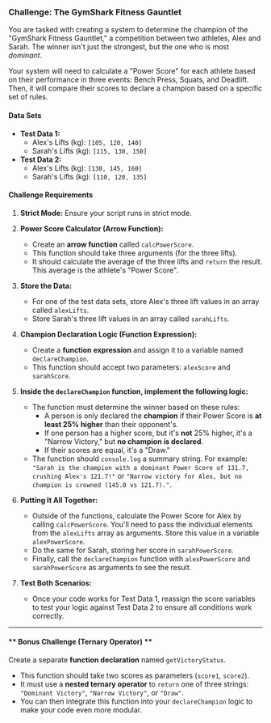 ### **Challenge: The GymShark Fitness Gauntlet**

You are tasked with creating a system to determine the champion of the "GymShark Fitness Gauntlet," a competition between two athletes, Alex and Sarah. The winner isn't just the strongest, but the one who is most *dominant*.

Your system will need to calculate a "Power Score" for each athlete based on their performance in three events: Bench Press, Squats, and Deadlift. Then, it will compare their scores to declare a champion based on a specific set of rules.

#### **Data Sets**

*   **Test Data 1:**
    *   Alex's Lifts (kg): `[105, 120, 140]`
    *   Sarah's Lifts (kg): `[115, 130, 150]`
*   **Test Data 2:**
    *   Alex's Lifts (kg): `[130, 145, 160]`
    *   Sarah's Lifts (kg): `[110, 120, 135]`

#### **Challenge Requirements**

1.  **Strict Mode:** Ensure your script runs in strict mode.

2.  **Power Score Calculator (Arrow Function):**
    *   Create an **arrow function** called `calcPowerScore`.
    *   This function should take three arguments (for the three lifts).
    *   It should calculate the average of the three lifts and `return` the result. This average is the athlete's "Power Score".

3.  **Store the Data:**
    *   For one of the test data sets, store Alex's three lift values in an array called `alexLifts`.
    *   Store Sarah's three lift values in an array called `sarahLifts`.

4.  **Champion Declaration Logic (Function Expression):**
    *   Create a **function expression** and assign it to a variable named `declareChampion`.
    *   This function should accept two parameters: `alexScore` and `sarahScore`.

5.  **Inside the `declareChampion` function, implement the following logic:**
    *   The function must determine the winner based on these rules:
        *   A person is only declared the **champion** if their Power Score is **at least 25% higher** than their opponent's.
        *   If one person has a higher score, but it's **not** 25% higher, it's a "Narrow Victory," but **no champion is declared**.
        *   If their scores are equal, it's a "Draw."
    *   The function should `console.log` a summary string. For example: `"Sarah is the champion with a dominant Power Score of 131.7, crushing Alex's 121.7!"` or `"Narrow victory for Alex, but no champion is crowned (145.0 vs 121.7)."`.

6.  **Putting It All Together:**
    *   Outside of the functions, calculate the Power Score for Alex by calling `calcPowerScore`. You'll need to pass the individual elements from the `alexLifts` array as arguments. Store this value in a variable `alexPowerScore`.
    *   Do the same for Sarah, storing her score in `sarahPowerScore`.
    *   Finally, call the `declareChampion` function with `alexPowerScore` and `sarahPowerScore` as arguments to see the result.

7.  **Test Both Scenarios:**
    *   Once your code works for Test Data 1, reassign the score variables to test your logic against Test Data 2 to ensure all conditions work correctly.

---
#### ** Bonus Challenge (Ternary Operator) **

Create a separate **function declaration** named `getVictoryStatus`.

*   This function should take two scores as parameters (`score1`, `score2`).
*   It must use a **nested ternary operator** to `return` one of three strings: `"Dominant Victory"`, `"Narrow Victory"`, or `"Draw"`.
*   You can then integrate this function into your `declareChampion` logic to make your code even more modular.
